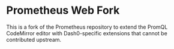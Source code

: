 # Prometheus Web Fork

This is a fork of the Prometheus repository to extend the PromQL CodeMirror editor with Dash0-specific extensions
that cannot be contributed upstream.